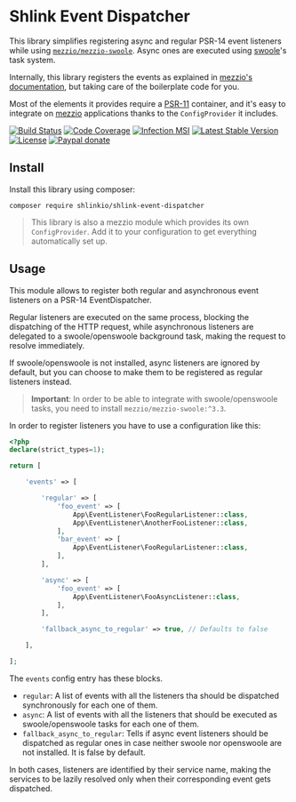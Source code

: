 # Shlink Event Dispatcher

This library simplifies registering async and regular PSR-14 event listeners while using [`mezzio/mezzio-swoole`](https://docs.mezzio.dev/mezzio-swoole/). Async ones are executed using [swoole](https://www.swoole.co.uk/)'s task system.

Internally, this library registers the events as explained in [mezzio's documentation](https://docs.mezzio.dev/mezzio-swoole/v3/async-tasks/#dispatching-a-servicebasedtask-via-a-psr-14-event-dispatcher), but taking care of the boilerplate code for you.

Most of the elements it provides require a [PSR-11](https://www.php-fig.org/psr/psr-11/) container, and it's easy to integrate on [mezzio](https://github.com/mezzio/mezzio) applications thanks to the `ConfigProvider` it includes.

[![Build Status](https://img.shields.io/github/workflow/status/shlinkio/shlink-event-dispatcher/Continuous%20integration/main?logo=github&style=flat-square)](https://github.com/shlinkio/shlink-event-dispatcher/actions?query=workflow%3A%22Continuous+integration%22)
[![Code Coverage](https://img.shields.io/codecov/c/gh/shlinkio/shlink-event-dispatcher/main?style=flat-square)](https://app.codecov.io/gh/shlinkio/shlink-event-dispatcher)
[![Infection MSI](https://img.shields.io/endpoint?style=flat-square&url=https%3A%2F%2Fbadge-api.stryker-mutator.io%2Fgithub.com%2Fshlinkio%2Fshlink-event-dispatcher%2Fmain)](https://dashboard.stryker-mutator.io/reports/github.com/shlinkio/shlink-event-dispatcher/main)
[![Latest Stable Version](https://img.shields.io/github/release/shlinkio/shlink-event-dispatcher.svg?style=flat-square)](https://packagist.org/packages/shlinkio/shlink-event-dispatcher)
[![License](https://img.shields.io/github/license/shlinkio/shlink-event-dispatcher.svg?style=flat-square)](https://github.com/shlinkio/shlink-event-dispatcher/blob/main/LICENSE)
[![Paypal donate](https://img.shields.io/badge/Donate-paypal-blue.svg?style=flat-square&logo=paypal&colorA=aaaaaa)](https://slnk.to/donate)

## Install

Install this library using composer:

    composer require shlinkio/shlink-event-dispatcher

> This library is also a mezzio module which provides its own `ConfigProvider`. Add it to your configuration to get everything automatically set up.

## Usage

This module allows to register both regular and asynchronous event listeners on a PSR-14 EventDispatcher.

Regular listeners are executed on the same process, blocking the dispatching of the HTTP request, while asynchronous listeners are delegated to a swoole/openswoole background task, making the request to resolve immediately.

If swoole/openswoole is not installed, async listeners are ignored by default, but you can choose to make them to be registered as regular listeners instead.

> **Important**: In order to be able to integrate with swoole/openswoole tasks, you need to install `mezzio/mezzio-swoole:^3.3`.

In order to register listeners you have to use a configuration like this:

```php
<?php
declare(strict_types=1);

return [

    'events' => [

        'regular' => [
            'foo_event' => [
                App\EventListener\FooRegularListener::class,
                App\EventListener\AnotherFooListener::class,
            ],
            'bar_event' => [
                App\EventListener\FooRegularListener::class,
            ],
        ],

        'async' => [
            'foo_event' => [
                App\EventListener\FooAsyncListener::class,
            ],
        ],

        'fallback_async_to_regular' => true, // Defaults to false

    ],

];
```

The `events` config entry has these blocks.

* `regular`: A list of events with all the listeners tha should be dispatched synchronously for each one of them.
* `async`: A list of events with all the listeners that should be executed as swoole/openswoole tasks for each one of them.
* `fallback_async_to_regular`: Tells if async event listeners should be dispatched as regular ones in case neither swoole nor openswoole are not installed. It is false by default.

In both cases, listeners are identified by their service name, making the services to be lazily resolved only when their corresponding event gets dispatched.
